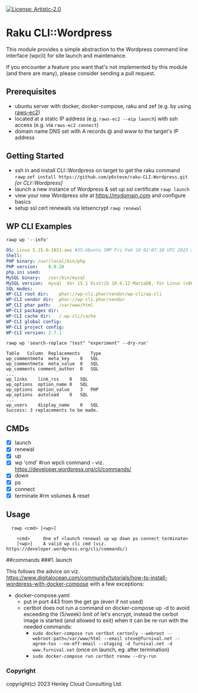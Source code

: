 [![License: Artistic-2.0](https://img.shields.io/badge/License-Artistic%202.0-0298c3.svg)](https://opensource.org/licenses/Artistic-2.0)

# Raku CLI::Wordpress

This module provides a simple abstraction to the Wordpress command line interface (wpcli) for site launch and maintenance.

If you encounter a feature you want that's not implemented by this module (and there are many), please consider sending a pull request.

## Prerequisites
- ubuntu server with docker, docker-compose, raku and zef (e.g. by using [raws-ec2](https://github.com/p6steve/raku-CLI-AWS-EC2-Simple))
- located at a static IP address (e.g. ```raws-ec2 --eip launch```) with ssh access (e.g. via ```raws-ec2 connect```)
- domain name DNS set with A records @ and www to the target's IP address

## Getting Started
- ssh in and install CLI::Wordpress on target to get the raku command ```rawp```
```zef install https://github.com/p6steve/raku-CLI-Wordpress.git``` _[or CLI::Wordpress]_
- launch a new instance of Wordpress & set up ssl certificate
```rawp launch```
- view your new Wordpress site at https://mydomain.com and configure basics
- setup ssl cert renewals via letsencrypt
```rawp renewal```

## WP CLI Examples

```rawp wp '--info'```

```yaml
OS:	Linux 5.15.0-1031-aws #35-Ubuntu SMP Fri Feb 10 02:07:18 UTC 2023 x86_64
Shell:	
PHP binary:	/usr/local/bin/php
PHP version:	8.0.28
php.ini used:	
MySQL binary:	/usr/bin/mysql
MySQL version:	mysql  Ver 15.1 Distrib 10.6.12-MariaDB, for Linux (x86_64) using readline 5.1
SQL modes:	
WP-CLI root dir:	phar://wp-cli.phar/vendor/wp-cli/wp-cli
WP-CLI vendor dir:	phar://wp-cli.phar/vendor
WP_CLI phar path:	/var/www/html
WP-CLI packages dir:	
WP-CLI cache dir:	/.wp-cli/cache
WP-CLI global config:	
WP-CLI project config:	
WP-CLI version:	2.7.1
```

```rawp wp 'search-replace "test" "experiment" --dry-run'```

```text
Table	Column	Replacements	Type
wp_commentmeta	meta_key	0	SQL
wp_commentmeta	meta_value	0	SQL
wp_comments	comment_author	0	SQL
...
wp_links	link_rss	0	SQL
wp_options	option_name	0	SQL
wp_options	option_value	3	PHP
wp_options	autoload	0	SQL
...
wp_users	display_name	0	SQL
Success: 3 replacements to be made.
```

## CMDs
- [x] launch
- [x] renewal
- [x] up
- [x] wp 'cmd'    #run wpcli command - viz. https://developer.wordpress.org/cli/commands/
- [x] down
- [x] ps
- [x] connect
- [x] terminate   #rm volumes & reset

## Usage
```
  rawp <cmd> [<wp>]
  
    <cmd>     One of <launch renewal up wp down ps connect terminate>
    [<wp>]    A valid wp cli cmd (viz. https://developer.wordpress.org/cli/commands/)
```

##commands
###1. launch

This follows the advice on viz. https://www.digitalocean.com/community/tutorials/how-to-install-wordpress-with-docker-compose with a few exceptions:
- docker-compose.yaml
  - put in port 443 from the get go (even if not used)
  - certbot does not run a command on docker-compose up -d to avoid exceeding the (5/week) limit of let's encrypt, instead the cerbot image is started (and allowed to exit) when it can be re-run with the needed commands:
     - ```sudo docker-compose run certbot certonly --webroot --webroot-path=/var/www/html --email steve@furnival.net --agree-tos --no-eff-email --staging -d furnival.net -d www.furnival.net``` (once on launch, eg. after termination)
     - ```sudo docker-compose run certbot renew --dry-run```




### Copyright
copyright(c) 2023 Henley Cloud Consulting Ltd.
